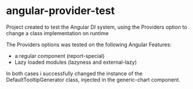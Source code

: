 # angular-provider-test
Project created to test the Angular DI system, using the Providers option to change a class implementation on runtime

The Providers options was tested on the following Angular Features:
- a regular component (report-special)
- Lazy loaded modules (lazyness and external-lazy)


In both cases i successfully changed the instance of the DefaultTooltipGenerator class, injected in the generic-chart component.
